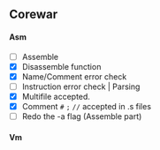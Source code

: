 ## Corewar

#### Asm

- [ ] Assemble
- [x] Disassemble function
- [x] Name/Comment error check
- [ ] Instruction error check | Parsing
- [x] Multifile accepted.
- [x] Comment `#` `;` `//` accepted in .s files
- [ ] Redo the -a flag (Assemble part)

#### Vm

